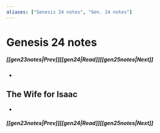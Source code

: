 ```yaml
---
aliases: ["Genesis 24 notes", "Gen. 24 notes"]
---
```

# Genesis 24 notes
##### <span class=arrow-left></span>[[gen23notes|Prev]]<span class=navigation-separator></span>[[gen24|Read]]<span class=navigation-separator></span>[[gen25notes|Next]]<span class=arrow-right></span>
- 
## The Wife for Isaac
- 
##### <span class=arrow-left></span>[[gen23notes|Prev]]<span class=navigation-separator></span>[[gen24|Read]]<span class=navigation-separator></span>[[gen25notes|Next]]<span class=arrow-right></span>